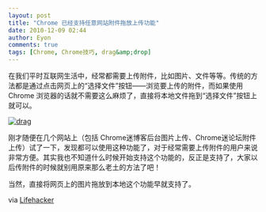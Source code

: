 ```yaml
---
layout: post
title: "Chrome 已经支持任意网站附件拖放上传功能"
date: 2010-12-09 02:44
author: Eyon
comments: true
tags: [Chrome, Chrome技巧, drag&amp;drop]
---
```

在我们平时互联网生活中，经常都需要上传附件，比如图片、文件等等。传统的方法都是通过点击网页上的“选择文件”按钮——浏览要上传的附件，而如果使用 Chrome 浏览器的话就不需要这么麻烦了，直接将本地文件拖到“选择文件”按钮上就可以。

<a href="http://img.chromi.org/2010/12/drag.png">![](http://img.chromi.org/2010/12/drag.png "drag")</a>

刚才随便在几个网站上（包括 Chrome迷博客后台图片上传、Chrome迷论坛附件上传）试了一下，发现都可以使用这种功能了，对于经常需要上传附件的用户来说非常方便。其实我也不知道什么时候开始支持这个功能的，反正是支持了，大家以后传附件的时候就别用原来那么老土的方法了吧！

当然，直接将网页上的图片拖放到本地这个功能早就支持了。

via [Lifehacker](http://lifehacker.com/5709124/drag-and-drop-files-into-chrome-to-upload-them-faster)
